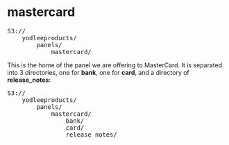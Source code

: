 mastercard
==============

<pre>
S3://
	yodleeproducts/
		panels/
			mastercard/
</pre>

This is the home of the panel we are offering to MasterCard.
It is separated into 3 directories, one for **bank**, one for **card**, and a directory of **release_notes**:

<pre>
S3://
	yodleeproducts/
		panels/
			mastercard/
				bank/
				card/
				release_notes/
</pre>


